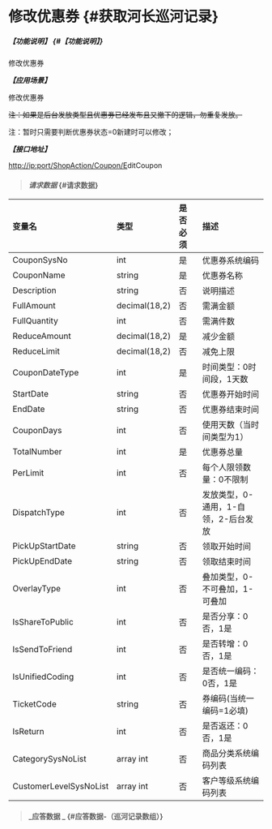# 修改优惠券 {#获取河长巡河记录}

##### _【功能说明】_ {#【功能说明】}

修改优惠券

_**【应用场景】**_

修改优惠券

~~注：如果是后台发放类型且优惠券已经发布且又撤下的逻辑，勿重复发放。~~

注：暂时只需要判断优惠券状态=0新建时可以修改；

_**【接口地址】**_

[http://ip:port/ShopAction/Coupon/E](http://ip:port/HMQuery/PatrolRiver/GetPatrolRivers)ditCoupon

> #### _请求数据_ {#请求数据}

| 变量名 | 类型 | 是否必须 | 描述 |
| :--- | :--- | :--- | :--- |
| CouponSysNo | int | 是 | 优惠券系统编码 |
| CouponName | string | 是 | 优惠券名称 |
| Description | string | 否 | 说明描述 |
| FullAmount | decimal\(18,2\) | 否 | 需满金额 |
| FullQuantity | int | 否 | 需满件数 |
| ReduceAmount | decimal\(18,2\) | 是 | 减少金额 |
| ReduceLimit | decimal\(18,2\) | 否 | 减免上限 |
| CouponDateType | int | 是 | 时间类型：0时间段，1天数 |
| StartDate | string | 否 | 优惠券开始时间 |
| EndDate | string | 否 | 优惠券结束时间 |
| CouponDays | int | 否 | 使用天数（当时间类型为1） |
| TotalNumber | int | 是 | 优惠券总量 |
| PerLimit | int | 否 | 每个人限领数量：0不限制 |
| DispatchType | int | 否 | 发放类型，0-通用，1-自领，2-后台发放 |
| PickUpStartDate | string | 否 | 领取开始时间 |
| PickUpEndDate | string | 否 | 领取结束时间 |
| OverlayType | int | 否 | 叠加类型，0-不可叠加，1-可叠加 |
| IsShareToPublic | int | 否 | 是否分享：0否，1是 |
| IsSendToFriend | int | 否 | 是否转增：0否，1是 |
| IsUnifiedCoding | int | 否 | 是否统一编码：0否，1是 |
| TicketCode | string | 否 | 券编码\(当统一编码=1必填\) |
| IsReturn | int | 否 | 是否返还：0否，1是 |
| CategorySysNoList | array int | 否 | 商品分类系统编码列表 |
| CustomerLevelSysNoList | array int | 否 | 客户等级系统编码列表 |

> #### _应答数据 _ {#应答数据-（巡河记录数组）}



